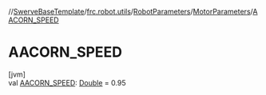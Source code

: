 //[SwerveBaseTemplate](../../../../index.md)/[frc.robot.utils](../../index.md)/[RobotParameters](../index.md)/[MotorParameters](index.md)/[AACORN_SPEED](-a-a-c-o-r-n_-s-p-e-e-d.md)

# AACORN_SPEED

[jvm]\
val [AACORN_SPEED](-a-a-c-o-r-n_-s-p-e-e-d.md): [Double](https://kotlinlang.org/api/latest/jvm/stdlib/kotlin/-double/index.html) = 0.95
